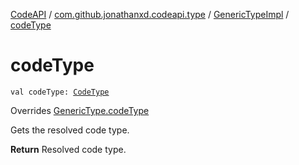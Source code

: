 [CodeAPI](../../index.md) / [com.github.jonathanxd.codeapi.type](../index.md) / [GenericTypeImpl](index.md) / [codeType](.)

# codeType

`val codeType: `[`CodeType`](../-code-type/index.md)

Overrides [GenericType.codeType](../-generic-type/code-type.md)

Gets the resolved code type.

**Return**
Resolved code type.

